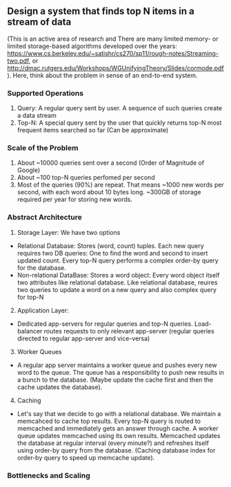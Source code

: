 ## Design a system that finds top N items in a stream of data

(This is an active area of research and There are many limited memory- or limited storage-based algorithms developed over the years: https://www.cs.berkeley.edu/~satishr/cs270/sp11/rough-notes/Streaming-two.pdf,  or http://dmac.rutgers.edu/Workshops/WGUnifyingTheory/Slides/cormode.pdf). Here, think about the problem in sense of an end-to-end system.

### Supported Operations
1. Query: A regular query sent by user. A sequence of such queries create a data stream
2. Top-N: A special query sent by the user that quickly returns top-N most frequent items searched so far (Can be approximate)

### Scale of the Problem
1. About ~10000 queries sent over a second (Order of Magnitude of Google)
2. About ~100 top-N queries perfomed per second
3. Most of the queries (90%) are repeat. That means ~1000 new words per second, with each word about 10 bytes long. ~300GB of storage required per year for storing new words.

### Abstract Architecture
1. Storage Layer: We have two options
  * Relational Database: Stores (word, count) tuples. Each new query requires two DB queries: One to find the word and second to insert updated count. Every top-N query performs a complex order-by query for the database.
  * Non-relational DataBase: Stores a word object: Every word object itself two attributes like relational database. Like relational database, reuires two queries to update a word on a new query and also complex query for top-N
2. Application Layer:
  * Dedicated app-servers for regular queries and top-N queries. Load-balancer routes requests to only relevant app-server (regular queries directed to regular app-server and vice-versa)
3. Worker Queues
  * A regular app server maintains a worker queue and pushes every new word to the queue. The queue has a responsibility to push new results in a bunch to the database. (Maybe update the cache first and then the cache updates the database).
4. Caching
  * Let's say that we decide to go with a relational database. We maintain a memcahced to cache top results. Every top-N query is routed to memcached and immediately gets an answer through cache. A worker queue updates memcached using its own results. Memcached updates the database at regular interval (every minute?) and refreshes itself using order-by query from the database. (Caching database index for order-by query to speed up memcache update). 

### Bottlenecks and Scaling
